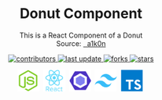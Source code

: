 <div align="center">
  <h1>Donut Component</h1>
  <p>
    This is a React Component of a Donut 
    <br/>
  <a>
    Source:
  </a>
  <a href="https://www.a1k0n.net/2011/07/20/donut-math.html">
     &nbsp; a1k0n
  </a>
<p>
  <p>
  <a href="https://github.com/edegan-furb/Donut-Component/graphs/contributors">
    <img src="https://img.shields.io/github/contributors/edegan-furb/Donut-Component" alt="contributors" />
  </a>
  <a href="">
    <img src="https://img.shields.io/github/last-commit/edegan-furb/Donut-Component" alt="last update" />
  </a>
  <a href="https://github.com/edegan-furb/Donut-Component/network/members">
    <img src="https://img.shields.io/github/forks/edegan-furb/Donut-Component" alt="forks" />
  </a>
  <a href="https://github.com/edegan-furb/Donut-Component/stargazers">
    <img src="https://img.shields.io/github/stars/edegan-furb/Donut-Component" alt="stars" />
  </a>
</p>
<p>
  <img src="https://github.com/devicons/devicon/blob/master/icons/nodejs/nodejs-original.svg" title="NodeJS" alt="NodeJS" width="45" height="45"/>&nbsp;
  <img src="https://github.com/devicons/devicon/blob/master/icons/react/react-original-wordmark.svg" title="React" alt="React" width="45" height="45"/>&nbsp;
  <img src="https://github.com/devicons/devicon/blob/master/icons/eslint/eslint-original.svg" title="EsLint" alt="EsLint " width="45" height="45"/>&nbsp;
  <img src="https://github.com/devicons/devicon/blob/master/icons/tailwindcss/tailwindcss-plain.svg" title="Tailwind" alt="Tailwind " width="45" height="45"/>&nbsp;
  <img src="https://github.com/devicons/devicon/blob/master/icons/typescript/typescript-original.svg" title="Typescript" alt="Typescript " width="45" height="45"/>&nbsp;
</p>
</div>

